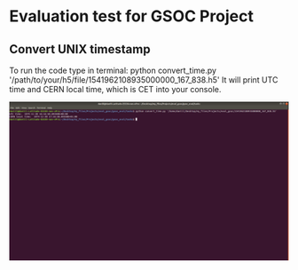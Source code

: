 # Evaluation test for GSOC Project

## Convert UNIX timestamp

To run the code type in terminal:
python convert_time.py '/path/to/your/h5/file/1541962108935000000_167_838.h5'
It will print UTC time and CERN local time, which is CET into your console.

![Add img](convert_time.png?raw=true "Title")
